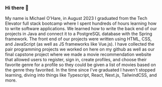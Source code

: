 ### Hi there 👋

<!--
**MichaelJOHare/MichaelJOHare** is a ✨ _special_ ✨ repository because its `README.md` (this file) appears on your GitHub profile.

Here are some ideas to get you started:

- 🔭 I’m currently working on ...
- 🌱 I’m currently learning ...
- 👯 I’m looking to collaborate on ...
- 🤔 I’m looking for help with ...
- 💬 Ask me about ...
- 📫 How to reach me: ...
- 😄 Pronouns: ...
- ⚡ Fun fact: ...
-->

My name is Michael O'Hare, in August 2023 I graduated from the Tech Elevator full stack bootcamp where I spent hundreds of hours learning how to write software applications.  We learned how to write the back end of our projects in Java and connect it to a PostgreSQL database with the Spring framework.  The front end of our projects were written using HTML, CSS, and JavaScript (as well as JS frameworks like Vue.js).  I have collected the pair programming projects we worked on here on my github as well as our final capstone project where we made a movie recommendation website that allowed users to register, sign in, create profiles, and choose their favorite genre for a profile so they could be given a list of movies based on the genre they favorited.  In the time since I've graduated I haven't stopped learning, diving into things like Typescript, React, Next.js, TailwindCSS, and more.
